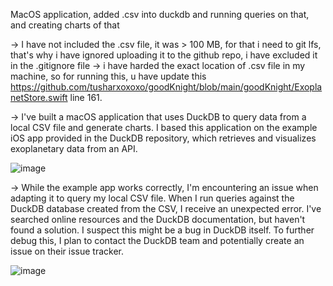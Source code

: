 MacOS application, added .csv into duckdb and running queries on that, and creating charts of that

-> I have not included the .csv file, it was > 100 MB, for that i need to git lfs, that's why i have ignored uploading it to the github repo, i have excluded it in the .gitignore file
-> i have harded the exact location of .csv file in my machine, so for running this, u have update this https://github.com/tusharxoxoxo/goodKnight/blob/main/goodKnight/ExoplanetStore.swift line 161.

-> I've built a macOS application that uses DuckDB to query data from a local CSV file and generate charts. I based this application on the example iOS app provided in the DuckDB repository, which retrieves and visualizes exoplanetary data from an API.


![image](https://github.com/user-attachments/assets/7a6786ea-8aaa-473f-86d8-7e9b0caaecb4)


-> While the example app works correctly, I'm encountering an issue when adapting it to query my local CSV file. When I run queries against the DuckDB database created from the CSV, I receive an unexpected error. I've searched online resources and the DuckDB documentation, but haven't found a solution. I suspect this might be a bug in DuckDB itself. To further debug this, I plan to contact the DuckDB team and potentially create an issue on their issue tracker.


![image](https://github.com/user-attachments/assets/d8689b0b-7d48-4e84-b6b6-21f07c70cb99)
